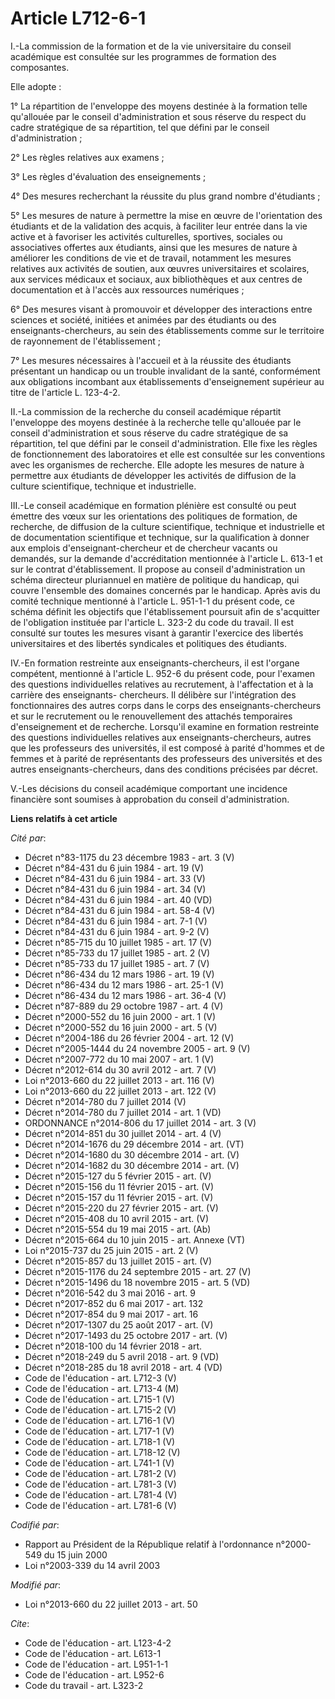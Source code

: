 # Article L712-6-1

I.-La commission de la formation et de la vie universitaire du conseil académique est consultée sur les programmes de
formation des composantes. 

Elle adopte : 

1° La répartition de l'enveloppe des moyens destinée à la formation telle qu'allouée par le conseil d'administration et sous
réserve du respect du cadre stratégique de sa répartition, tel que défini par le conseil d'administration ; 

2° Les règles relatives aux examens ; 

3° Les règles d'évaluation des enseignements ; 

4° Des mesures recherchant la réussite du plus grand nombre d'étudiants ; 

5° Les mesures de nature à permettre la mise en œuvre de l'orientation des étudiants et de la validation des acquis, à
faciliter leur entrée dans la vie active et à favoriser les activités culturelles, sportives, sociales ou associatives
offertes aux étudiants, ainsi que les mesures de nature à améliorer les conditions de vie et de travail, notamment les
mesures relatives aux activités de soutien, aux œuvres universitaires et scolaires, aux services médicaux et sociaux, aux
bibliothèques et aux centres de documentation et à l'accès aux ressources numériques ; 

6° Des mesures visant à promouvoir et développer des interactions entre sciences et société, initiées et animées par des
étudiants ou des enseignants-chercheurs, au sein des établissements comme sur le territoire de rayonnement de
l'établissement ; 

7° Les mesures nécessaires à l'accueil et à la réussite des étudiants présentant un handicap ou un trouble invalidant de la
santé, conformément aux obligations incombant aux établissements d'enseignement supérieur au titre de l'article L. 123-4-2. 

II.-La commission de la recherche du conseil académique répartit l'enveloppe des moyens destinée à la recherche telle
qu'allouée par le conseil d'administration et sous réserve du cadre stratégique de sa répartition, tel que défini par le
conseil d'administration. Elle fixe les règles de fonctionnement des laboratoires et elle est consultée sur les conventions
avec les organismes de recherche. Elle adopte les mesures de nature à permettre aux étudiants de développer les activités de
diffusion de la culture scientifique, technique et industrielle. 

III.-Le conseil académique en formation plénière est consulté ou peut émettre des vœux sur les orientations des politiques de
formation, de recherche, de diffusion de la culture scientifique, technique et industrielle et de documentation scientifique
et technique, sur la qualification à donner aux emplois d'enseignant-chercheur et de chercheur vacants ou demandés, sur la
demande d'accréditation mentionnée à l'article L. 613-1 et sur le contrat d'établissement. Il propose au conseil
d'administration un schéma directeur pluriannuel en matière de politique du handicap, qui couvre l'ensemble des domaines
concernés par le handicap. Après avis du comité technique mentionné à l'article L. 951-1-1 du présent code, ce schéma définit
les objectifs que l'établissement poursuit afin de s'acquitter de l'obligation instituée par l'article L. 323-2 du code du
travail. Il est consulté sur toutes les mesures visant à garantir l'exercice des libertés universitaires et des libertés
syndicales et politiques des étudiants. 

IV.-En formation restreinte aux enseignants-chercheurs, il est l'organe compétent, mentionné à l'article L. 952-6 du présent
code, pour l'examen des questions individuelles relatives au recrutement, à l'affectation et à la carrière des enseignants-
chercheurs. Il délibère sur l'intégration des fonctionnaires des autres corps dans le corps des enseignants-chercheurs et sur
le recrutement ou le renouvellement des attachés temporaires d'enseignement et de recherche. Lorsqu'il examine en formation
restreinte des questions individuelles relatives aux enseignants-chercheurs, autres que les professeurs des universités, il
est composé à parité d'hommes et de femmes et à parité de représentants des professeurs des universités et des autres
enseignants-chercheurs, dans des conditions précisées par décret. 

V.-Les décisions du conseil académique comportant une incidence financière sont soumises à approbation du conseil
d'administration.

**Liens relatifs à cet article**

_Cité par_:

  - Décret n°83-1175 du 23 décembre 1983 - art. 3 (V)
  - Décret n°84-431 du 6 juin 1984 - art. 19 (V)
  - Décret n°84-431 du 6 juin 1984 - art. 33 (V)
  - Décret n°84-431 du 6 juin 1984 - art. 34 (V)
  - Décret n°84-431 du 6 juin 1984 - art. 40 (VD)
  - Décret n°84-431 du 6 juin 1984 - art. 58-4 (V)
  - Décret n°84-431 du 6 juin 1984 - art. 7-1 (V)
  - Décret n°84-431 du 6 juin 1984 - art. 9-2 (V)
  - Décret n°85-715 du 10 juillet 1985 - art. 17 (V)
  - Décret n°85-733 du 17 juillet 1985 - art. 2 (V)
  - Décret n°85-733 du 17 juillet 1985 - art. 7 (V)
  - Décret n°86-434 du 12 mars 1986 - art. 19 (V)
  - Décret n°86-434 du 12 mars 1986 - art. 25-1 (V)
  - Décret n°86-434 du 12 mars 1986 - art. 36-4 (V)
  - Décret n°87-889 du 29 octobre 1987 - art. 4 (V)
  - Décret n°2000-552 du 16 juin 2000 - art. 1 (V)
  - Décret n°2000-552 du 16 juin 2000 - art. 5 (V)
  - Décret n°2004-186 du 26 février 2004 - art. 12 (V)
  - Décret n°2005-1444 du 24 novembre 2005 - art. 9 (V)
  - Décret n°2007-772 du 10 mai 2007 - art. 1 (V)
  - Décret n°2012-614 du 30 avril 2012 - art. 7 (V)
  - Loi n°2013-660 du 22 juillet 2013 - art. 116 (V)
  - Loi n°2013-660 du 22 juillet 2013 - art. 122 (V)
  - Décret n°2014-780 du 7 juillet 2014 (V)
  - Décret n°2014-780 du 7 juillet 2014 - art. 1 (VD)
  - ORDONNANCE n°2014-806 du 17 juillet 2014 - art. 3 (V)
  - Décret n°2014-851 du 30 juillet 2014 - art. 4 (V)
  - Décret n°2014-1676 du 29 décembre 2014 - art. (VT)
  - Décret n°2014-1680 du 30 décembre 2014 - art. (V)
  - Décret n°2014-1682 du 30 décembre 2014 - art. (V)
  - Décret n°2015-127 du 5 février 2015 - art. (V)
  - Décret n°2015-156 du 11 février 2015 - art. (V)
  - Décret n°2015-157 du 11 février 2015 - art. (V)
  - Décret n°2015-220 du 27 février 2015 - art. (V)
  - Décret n°2015-408 du 10 avril 2015 - art. (V)
  - Décret n°2015-554 du 19 mai 2015 - art. (Ab)
  - Décret n°2015-664 du 10 juin 2015 - art. Annexe (VT)
  - Loi n°2015-737 du 25 juin 2015 - art. 2 (V)
  - Décret n°2015-857 du 13 juillet 2015 - art. (V)
  - Décret n°2015-1176 du 24 septembre 2015 - art. 27 (V)
  - Décret n°2015-1496 du 18 novembre 2015 - art. 5 (VD)
  - Décret n°2016-542 du 3 mai 2016 - art. 9
  - Décret n°2017-852 du 6 mai 2017 - art. 132
  - Décret n°2017-854 du 9 mai 2017 - art. 16
  - Décret n°2017-1307 du 25 août 2017 - art. (V)
  - Décret n°2017-1493 du 25 octobre 2017 - art. (V)
  - Décret n°2018-100 du 14 février 2018 - art.
  - Décret n°2018-249 du 5 avril 2018 - art. 9 (VD)
  - Décret n°2018-285 du 18 avril 2018 - art. 4 (VD)
  - Code de l'éducation - art. L712-3 (V)
  - Code de l'éducation - art. L713-4 (M)
  - Code de l'éducation - art. L715-1 (V)
  - Code de l'éducation - art. L715-2 (V)
  - Code de l'éducation - art. L716-1 (V)
  - Code de l'éducation - art. L717-1 (V)
  - Code de l'éducation - art. L718-1 (V)
  - Code de l'éducation - art. L718-12 (V)
  - Code de l'éducation - art. L741-1 (V)
  - Code de l'éducation - art. L781-2 (V)
  - Code de l'éducation - art. L781-3 (V)
  - Code de l'éducation - art. L781-4 (V)
  - Code de l'éducation - art. L781-6 (V)

_Codifié par_:

  - Rapport au Président de la République relatif à l'ordonnance n°2000-549 du 15 juin 2000
  - Loi n°2003-339 du 14 avril 2003

_Modifié par_:

  - Loi n°2013-660 du 22 juillet 2013 - art. 50

_Cite_:

  - Code de l'éducation - art. L123-4-2
  - Code de l'éducation - art. L613-1
  - Code de l'éducation - art. L951-1-1
  - Code de l'éducation - art. L952-6
  - Code du travail - art. L323-2
